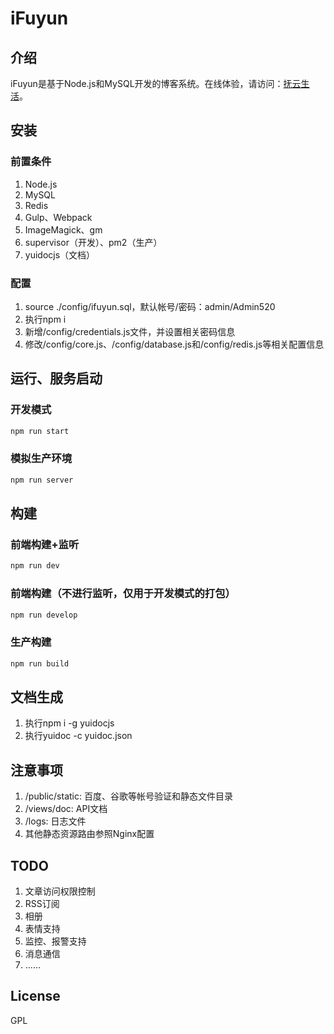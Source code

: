 # iFuyun

## 介绍
iFuyun是基于Node.js和MySQL开发的博客系统。在线体验，请访问：[抚云生活](http://www.ifuyun.com/ "抚云生活")。

## 安装

### 前置条件
1. Node.js
2. MySQL
3. Redis
4. Gulp、Webpack
5. ImageMagick、gm
6. supervisor（开发）、pm2（生产）
7. yuidocjs（文档）

### 配置
1. source ./config/ifuyun.sql，默认帐号/密码：admin/Admin520
2. 执行npm i
3. 新增/config/credentials.js文件，并设置相关密码信息
4. 修改/config/core.js、/config/database.js和/config/redis.js等相关配置信息

## 运行、服务启动
### 开发模式
```js
npm run start
```

### 模拟生产环境
```js
npm run server
```

## 构建
### 前端构建+监听
```js
npm run dev
```

### 前端构建（不进行监听，仅用于开发模式的打包）
```js
npm run develop
```

### 生产构建
```js
npm run build
```

## 文档生成
1. 执行npm i -g yuidocjs
2. 执行yuidoc -c yuidoc.json

## 注意事项
1. /public/static: 百度、谷歌等帐号验证和静态文件目录
2. /views/doc: API文档
3. /logs: 日志文件
4. 其他静态资源路由参照Nginx配置

## TODO
1. 文章访问权限控制
2. RSS订阅
3. 相册
4. 表情支持
5. 监控、报警支持
6. 消息通信
7. ……

## License
GPL
